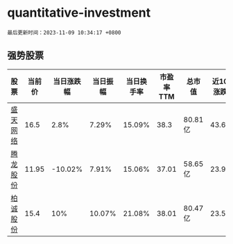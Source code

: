 # quantitative-investment

`最后更新时间：2023-11-09 10:34:17 +0800`

## 强势股票

|股票|当前价|当日涨跌幅|当日振幅|当日换手率|市盈率TTM|总市值|近10日涨跌幅|
|----|----|----|----|----|----|----|----|
|[盛天网络](https://xueqiu.com/S/SZ300494)|16.5|2.8%|7.29%|15.09%|38.3|80.81亿|43.6%|
|[腾龙股份](https://xueqiu.com/S/SH603158)|11.95|-10.02%|7.91%|15.06%|37.01|58.65亿|23.96%|
|[柏诚股份](https://xueqiu.com/S/SH601133)|15.4|10%|10.07%|21.08%|38.01|80.47亿|23.5%|
